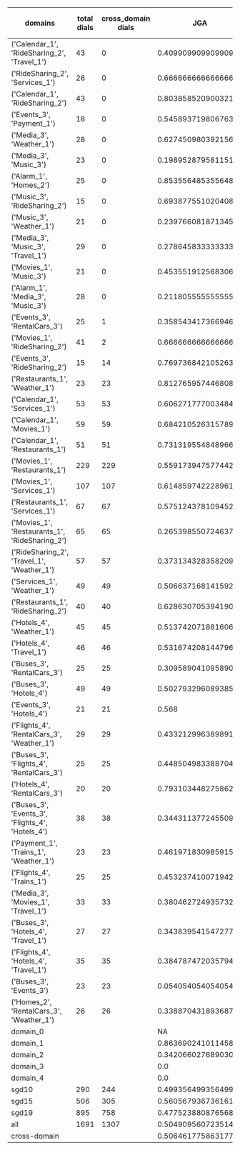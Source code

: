 | domains                                          |   total dials |   cross_domain dials | JGA                 | RSA                 | TA                  | CDTA                |   total turns |   cross-domain turns |
|--------------------------------------------------|---------------|----------------------|---------------------|---------------------|---------------------|---------------------|---------------|----------------------|
| ('Calendar_1', 'RideSharing_2', 'Travel_1')      |            43 |                    0 | 0.4099099099099099  | 0.7601152683295548  | 0.759009009009009   | NA                  |           444 |                    0 |
| ('RideSharing_2', 'Services_1')                  |            26 |                    0 | 0.6666666666666666  | 0.9252627257799675  | 0.8844884488448845  | NA                  |           303 |                    0 |
| ('Calendar_1', 'RideSharing_2')                  |            43 |                    0 | 0.8038585209003215  | 0.9437635756056812  | 0.8938906752411575  | NA                  |           311 |                    0 |
| ('Events_3', 'Payment_1')                        |            18 |                    0 | 0.5458937198067633  | 0.8148261147004867  | 0.8357487922705314  | NA                  |           207 |                    0 |
| ('Media_3', 'Weather_1')                         |            28 |                    0 | 0.6274509803921569  | 0.8527050610820245  | 0.8480392156862745  | NA                  |           204 |                    0 |
| ('Media_3', 'Music_3')                           |            23 |                    0 | 0.19895287958115182 | 0.512529928172386   | 0.5549738219895288  | NA                  |           191 |                    0 |
| ('Alarm_1', 'Homes_2')                           |            25 |                    0 | 0.8535564853556485  | 0.9680625174046226  | 0.9456066945606695  | NA                  |           239 |                    0 |
| ('Music_3', 'RideSharing_2')                     |            15 |                    0 | 0.6938775510204082  | 0.9066784869976361  | 0.8639455782312925  | NA                  |           147 |                    0 |
| ('Music_3', 'Weather_1')                         |            21 |                    0 | 0.23976608187134502 | 0.6120362255331581  | 0.6198830409356725  | NA                  |           171 |                    0 |
| ('Media_3', 'Music_3', 'Travel_1')               |            29 |                    0 | 0.2786458333333333  | 0.5912137892383129  | 0.546875            | NA                  |           384 |                    0 |
| ('Movies_1', 'Music_3')                          |            21 |                    0 | 0.453551912568306   | 0.7287880861156723  | 0.6502732240437158  | NA                  |           183 |                    0 |
| ('Alarm_1', 'Media_3', 'Music_3')                |            28 |                    0 | 0.21180555555555555 | 0.47899352000475615 | 0.5347222222222222  | NA                  |           288 |                    0 |
| ('Events_3', 'RentalCars_3')                     |            25 |                    1 | 0.3585434173669468  | 0.8151180926916213  | 0.5994397759103641  | 1.0                 |           357 |                    1 |
| ('Movies_1', 'RideSharing_2')                    |            41 |                    2 | 0.6666666666666666  | 0.9069604454685101  | 0.7989821882951654  | 0.5                 |           393 |                    2 |
| ('Events_3', 'RideSharing_2')                    |            15 |                   14 | 0.7697368421052632  | 0.9413690476190474  | 0.8421052631578947  | 0.0                 |           152 |                   14 |
| ('Restaurants_1', 'Weather_1')                   |            23 |                   23 | 0.8127659574468085  | 0.9618861077194412  | 0.9106382978723404  | 0.6923076923076923  |           235 |                   26 |
| ('Calendar_1', 'Services_1')                     |            53 |                   53 | 0.6062717770034843  | 0.8828129542415271  | 0.8153310104529616  | 0.3384615384615385  |           574 |                   65 |
| ('Calendar_1', 'Movies_1')                       |            59 |                   59 | 0.6842105263157895  | 0.9259708133548579  | 0.8105263157894737  | 0.2987012987012987  |           570 |                   77 |
| ('Calendar_1', 'Restaurants_1')                  |            51 |                   51 | 0.7313195548489666  | 0.950103062855588   | 0.8887122416534181  | 0.5555555555555556  |           629 |                   72 |
| ('Movies_1', 'Restaurants_1')                    |           229 |                  229 | 0.5591739475774424  | 0.8867625047925568  | 0.7652899126290706  | 0.2983606557377049  |          2518 |                  305 |
| ('Movies_1', 'Services_1')                       |           107 |                  107 | 0.6148597422289613  | 0.9012662108250359  | 0.7490523123578469  | 0.2757009345794392  |          1319 |                  214 |
| ('Restaurants_1', 'Services_1')                  |            67 |                   67 | 0.5751243781094527  | 0.9078205088235952  | 0.7870646766169154  | 0.25                |          1005 |                  136 |
| ('Movies_1', 'Restaurants_1', 'RideSharing_2')   |            65 |                   65 | 0.2653985507246377  | 0.6677368000643862  | 0.5697463768115942  | 0.07575757575757576 |          1104 |                  198 |
| ('RideSharing_2', 'Travel_1', 'Weather_1')       |            57 |                   57 | 0.373134328358209   | 0.7682140598174758  | 0.7667910447761194  | 0.5087719298245614  |           536 |                   57 |
| ('Services_1', 'Weather_1')                      |            49 |                   49 | 0.5066371681415929  | 0.8259948580371128  | 0.7787610619469026  | 0.3263157894736842  |           452 |                   95 |
| ('Restaurants_1', 'RideSharing_2')               |            40 |                   40 | 0.6286307053941909  | 0.9198725140949758  | 0.8257261410788381  | 0.0                 |           482 |                   40 |
| ('Hotels_4', 'Weather_1')                        |            45 |                   45 | 0.5137420718816068  | 0.8404815051020412  | 0.7526427061310782  | 0.5                 |           473 |                   50 |
| ('Hotels_4', 'Travel_1')                         |            46 |                   46 | 0.5316742081447964  | 0.8500841463162038  | 0.7782805429864253  | 0.46808510638297873 |           442 |                   47 |
| ('Buses_3', 'RentalCars_3')                      |            25 |                   25 | 0.3095890410958904  | 0.8536177703316525  | 0.6383561643835617  | 0.5581395348837209  |           365 |                   43 |
| ('Buses_3', 'Hotels_4')                          |            49 |                   49 | 0.5027932960893855  | 0.8864353393822945  | 0.750465549348231   | 0.27586206896551724 |           537 |                   58 |
| ('Events_3', 'Hotels_4')                         |            21 |                   21 | 0.568               | 0.867235868706457   | 0.744               | 0.625               |           250 |                   24 |
| ('Flights_4', 'RentalCars_3', 'Weather_1')       |            29 |                   29 | 0.4332129963898917  | 0.7201204840910727  | 0.631768953068592   | 0.35384615384615387 |           277 |                   65 |
| ('Buses_3', 'Flights_4', 'RentalCars_3')         |            25 |                   25 | 0.4485049833887043  | 0.8171200621867221  | 0.6378737541528239  | 0.15517241379310345 |           301 |                   58 |
| ('Hotels_4', 'RentalCars_3')                     |            20 |                   20 | 0.7931034482758621  | 0.9519668863042359  | 0.8659003831417624  | 0.38095238095238093 |           261 |                   21 |
| ('Buses_3', 'Events_3', 'Flights_4', 'Hotels_4') |            38 |                   38 | 0.344311377245509   | 0.6399992797911409  | 0.5958083832335329  | 0.2709677419354839  |           668 |                  155 |
| ('Payment_1', 'Trains_1', 'Weather_1')           |            23 |                   23 | 0.4619718309859155  | 0.731055150836934   | 0.6901408450704225  | 0.1111111111111111  |           355 |                   27 |
| ('Flights_4', 'Trains_1')                        |            25 |                   25 | 0.45323741007194246 | 0.8504019180985467  | 0.6726618705035972  | 0.08                |           278 |                   25 |
| ('Media_3', 'Movies_1', 'Travel_1')              |            33 |                   33 | 0.38046272493573263 | 0.7208820978362764  | 0.7429305912596401  | 0.6216216216216216  |           389 |                   37 |
| ('Buses_3', 'Hotels_4', 'Travel_1')              |            27 |                   27 | 0.3438395415472779  | 0.8229033202247483  | 0.6934097421203438  | 0.1724137931034483  |           349 |                   58 |
| ('Flights_4', 'Hotels_4', 'Travel_1')            |            35 |                   35 | 0.38478747203579416 | 0.7251077893039594  | 0.5548098434004475  | 0.16455696202531644 |           447 |                   79 |
| ('Buses_3', 'Events_3')                          |            23 |                   23 | 0.05405405405405406 | 0.7191538399871724  | 0.6332046332046332  | 0.04                |           259 |                   25 |
| ('Homes_2', 'RentalCars_3', 'Weather_1')         |            26 |                   26 | 0.3388704318936877  | 0.7387961760461746  | 0.6644518272425249  | 0.3333333333333333  |           301 |                   36 |
| domain_0                                         |               |                      | NA                  | NA                  | NA                  | NA                  |             0 |                    0 |
| domain_1                                         |               |                      | 0.863690241011458   | 0.9402324145669341  | 0.9125510338469643  | NA                  |          7593 |                    0 |
| domain_2                                         |               |                      | 0.3420660276890309  | 0.8181865631140597  | 0.645367412140575   | 0.3314350797266515  |          9390 |                 1756 |
| domain_3                                         |               |                      | 0.0                 | 0.5433085052047762  | 0.5391551969625059  | 0.08304498269896193 |          2107 |                  289 |
| domain_4                                         |               |                      | 0.0                 | 0.33149339012179696 | 0.36538461538461536 | 0.09230769230769231 |           260 |                   65 |
| sgd10                                            |           290 |                  244 | 0.49935649935649934 | 0.8125658347933681  | 0.7284427284427284  | 0.31988472622478387 |          3108 |                  347 |
| sgd15                                            |           506 |                  305 | 0.560567936736161   | 0.8475185002790651  | 0.7909777138749101  | 0.348780487804878   |          5564 |                  410 |
| sgd19                                            |           895 |                  758 | 0.47752388087656866 | 0.8162294298832761  | 0.7075294999063495  | 0.2645971914264597  |         10678 |                 1353 |
| all                                              |          1691 |                 1307 | 0.5049095607235142  | 0.8246467832637987  | 0.7348837209302326  | 0.2900473933649289  |         19350 |                 2110 |
| cross-domain                                     |               |                      | 0.5064617758631775  | 0.8363740610109385  | 0.7347778563621167  | 0.2900473933649289  |         15553 |                 2110 |

